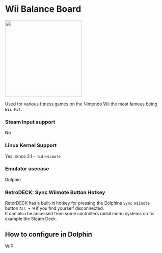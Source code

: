 # Wii Balance Board

<img src="../../../wiki_images/controllers/wii-balance-board.png" width="250">

Used for various fitness games on the Nintendo Wii the most famous being `Wii Fit`.

### Steam Input support
No

### Linux Kernel Support
Yes, since 3.1 - `hid-wiimote`

### Emulator usecase
Dolphin

### RetroDECK: Sync Wiimote Button Hotkey

RetorDECK has a built-in hotkey for pressing the Dolphins `Sync Wiimote` button `Alt + W` if you find yourself disconnected.<br>
It can also be accessed from some controllers radial menu systems on for example the Steam Deck.

## How to configure in Dolphin

WIP
